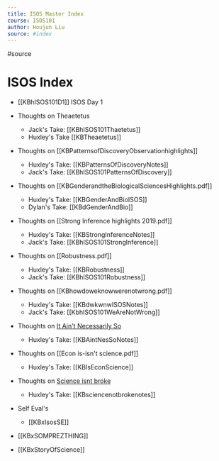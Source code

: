 ```yaml
---
title: ISOS Master Index
course: ISOS101
author: Houjun Liu
source: #index
---
```


#source

# ISOS Index

* [[KBhISOS101D1]] ISOS Day 1
* Thoughts on Theaetetus
    * Jack's Take: [[KBhISOS101Thaetetus]]
    * Huxley's Take [[KBTheaetetus]]
	
* Thoughts on [[KBPatternsofDiscoveryObservationhighlights]]
	* Huxley's Take: [[KBPatternsOfDiscoveryNotes]]
	* Jack's Take: [[KBhISOS101PatternsOfDiscovery]]
* Thoughts on [[KBGenderandtheBiologicalSciencesHighlights.pdf]]
	* Huxley's Take: [[KBGenderAndBioISOS]]
	* Dylan's Take: [[KBdGenderAndBio]]
* Thoughts on [[Strong Inference highlights 2019.pdf]]
	* Huxley's Take: [[KBStrongInferenceNotes]]
	* Jack's Take: [[KBhISOS101StrongInference]]
* Thoughts on [[Robustness.pdf]] 
	* Huxley's Take: [[KBRobustness]]
	* Jack's Take: [[KBhISOS101Robustness]]
* Thoughts on [[KBhowdoweknowwerenotwrong.pdf]]
	* Huxley's Take: [[KBdwkwnwISOSNotes]]
	* Jack's Take: [[KbhISOS101WeAreNotWrong]]
* Thoughts on [It Ain't Necessarily So](https://www.newyorker.com/magazine/2012/09/17/it-aint-necessarily-so)
	* Huxley's Take: [[KBAintNesSoNotes]]
* Thoughts on [[Econ is-isn't science.pdf]]
	* Huxley's Take: [[KBIsEconScience]]
* Thoughts on [Science isnt broke](https://fivethirtyeight.com/features/science-isnt-broken/#part4)
	* Huxley's Take: [[KBsciencenotbrokenotes]]
* Self Eval's
	* [[KBxIsosSE]]
* [[KBxSOMPREZTHING]]
* [[KBxStoryOfScience]]

	
